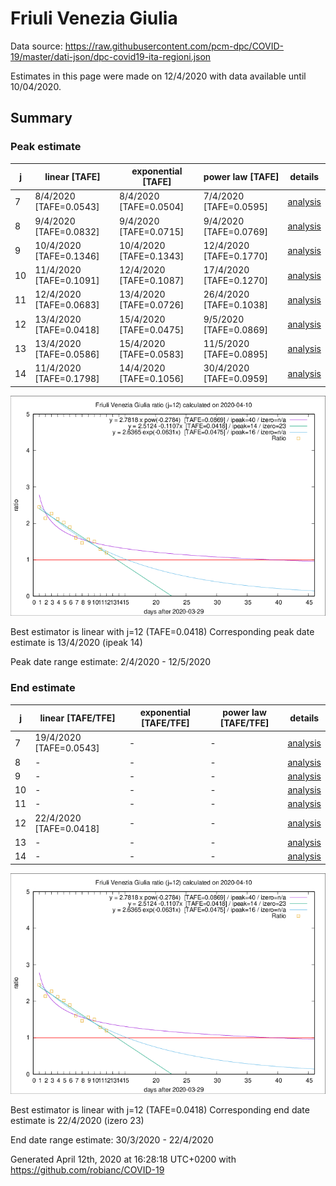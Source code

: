 # Friuli Venezia Giulia


Data source: https://raw.githubusercontent.com/pcm-dpc/COVID-19/master/dati-json/dpc-covid19-ita-regioni.json

Estimates in this page were made on 12/4/2020 with data available until 10/04/2020.


## Summary 

### Peak estimate 
|j|linear [TAFE]|exponential [TAFE]|power law [TAFE]|details|
|---|----|-----------|---------|-------|
|7|8/4/2020 [TAFE=0.0543]|8/4/2020 [TAFE=0.0504]|7/4/2020 [TAFE=0.0595]|[analysis](COVID-19_friuli_venezia_giulia_j7_2020-04-10.md)|
|8|9/4/2020 [TAFE=0.0832]|9/4/2020 [TAFE=0.0715]|9/4/2020 [TAFE=0.0769]|[analysis](COVID-19_friuli_venezia_giulia_j8_2020-04-10.md)|
|9|10/4/2020 [TAFE=0.1346]|10/4/2020 [TAFE=0.1343]|12/4/2020 [TAFE=0.1770]|[analysis](COVID-19_friuli_venezia_giulia_j9_2020-04-10.md)|
|10|11/4/2020 [TAFE=0.1091]|12/4/2020 [TAFE=0.1087]|17/4/2020 [TAFE=0.1270]|[analysis](COVID-19_friuli_venezia_giulia_j10_2020-04-10.md)|
|11|12/4/2020 [TAFE=0.0683]|13/4/2020 [TAFE=0.0726]|26/4/2020 [TAFE=0.1038]|[analysis](COVID-19_friuli_venezia_giulia_j11_2020-04-10.md)|
|12|13/4/2020 [TAFE=0.0418]|15/4/2020 [TAFE=0.0475]|9/5/2020 [TAFE=0.0869]|[analysis](COVID-19_friuli_venezia_giulia_j12_2020-04-10.md)|
|13|13/4/2020 [TAFE=0.0586]|15/4/2020 [TAFE=0.0583]|11/5/2020 [TAFE=0.0895]|[analysis](COVID-19_friuli_venezia_giulia_j13_2020-04-10.md)|
|14|11/4/2020 [TAFE=0.1798]|14/4/2020 [TAFE=0.1056]|30/4/2020 [TAFE=0.0959]|[analysis](COVID-19_friuli_venezia_giulia_j14_2020-04-10.md)|

![best peak estimate](COVID-19_friuli_venezia_giulia_j12_2020-04-10.png)

Best estimator is linear with j=12 (TAFE=0.0418)
Corresponding peak date estimate is 13/4/2020 (ipeak 14)


Peak date range estimate: 2/4/2020 - 12/5/2020

### End estimate 
|j|linear [TAFE/TFE]|exponential [TAFE/TFE]|power law [TAFE/TFE]|details|
|---|----|-----------|---------|-------|
|7|19/4/2020 [TAFE=0.0543]|-|-|[analysis](COVID-19_friuli_venezia_giulia_j7_2020-04-10.md)|
|8|-|-|-|[analysis](COVID-19_friuli_venezia_giulia_j8_2020-04-10.md)|
|9|-|-|-|[analysis](COVID-19_friuli_venezia_giulia_j9_2020-04-10.md)|
|10|-|-|-|[analysis](COVID-19_friuli_venezia_giulia_j10_2020-04-10.md)|
|11|-|-|-|[analysis](COVID-19_friuli_venezia_giulia_j11_2020-04-10.md)|
|12|22/4/2020 [TAFE=0.0418]|-|-|[analysis](COVID-19_friuli_venezia_giulia_j12_2020-04-10.md)|
|13|-|-|-|[analysis](COVID-19_friuli_venezia_giulia_j13_2020-04-10.md)|
|14|-|-|-|[analysis](COVID-19_friuli_venezia_giulia_j14_2020-04-10.md)|

![best zero estimate](COVID-19_friuli_venezia_giulia_j12_2020-04-10.png)

Best estimator is linear with j=12 (TAFE=0.0418)
Corresponding end date estimate is 22/4/2020 (izero 23)


End date range estimate: 30/3/2020 - 22/4/2020

Generated April 12th, 2020 at 16:28:18 UTC+0200 with https://github.com/robianc/COVID-19
